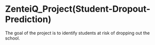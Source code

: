 # ZenteiQ_Project(Student-Dropout-Prediction)

The goal of the project is to identify students at risk of dropping out the school.
